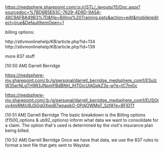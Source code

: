 https://medsphere.sharepoint.com/:p:/r/STL/_layouts/15/Doc.aspx?sourcedoc=%7BD6B5E63C-7629-4D9D-9A5A-48C9AFBA49B3%7D&file=Billing%20Training.pptx&action=edit&mobileredirect=true&DefaultItemOpen=1

billing options:

http://stlvmonlinehelp/KB/article.php?id=134
http://stlvmonlinehelp/KB/article.php?id=139

more 837 stuff

[10:50 AM] Darrell Berridge

https://medsphere-my.sharepoint.com/:b:/g/personal/darrell_berridge_medsphere_com1/ESulzW35erNLgTH9R3JNpmYBdBNH_IHTGicUlAGqkZ3s-w?e=tC7mGc

https://medsphere-my.sharepoint.com/:b:/g/personal/darrell_berridge_medsphere_com1/EUSGtuy4miRMiU8JSGgGXqoB7wnaokO-0PdjOWMpT_SzfA?e=BFlDTf

 
[10:51 AM] Darrell Berridge
The basic breakdown is the Billing options (f1500_options & ub92_options) inform what data we want to consolidate for a claim. The option that's used is determined by the visit's insurance plan being billed. 
 
[10:52 AM] Darrell Berridge
Once we have that data, we use the 837 rules to format a text file that gets sent to Waystar. 
 